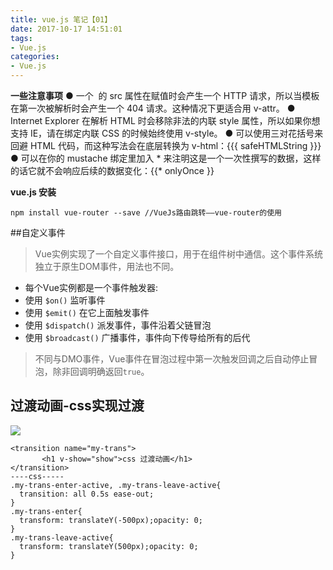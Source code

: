 ```yaml
---
title: vue.js 笔记【01】
date: 2017-10-17 14:51:01
tags:
- Vue.js
categories: 
- Vue.js
---
```


**一些注意事项**
  ● 一个 <image> 的 src 属性在赋值时会产生一个 HTTP 请求，所以当模板在第一次被解析时会产生一个 404 请求。这种情况下更适合用 v-attr。
  ● Internet Explorer 在解析 HTML 时会移除非法的内联 style 属性，所以如果你想支持 IE，请在绑定内联 CSS 的时候始终使用 v-style。
  ● 可以使用三对花括号来回避 HTML 代码，而这种写法会在底层转换为 v-html：{{{ safeHTMLString }}}
  ● 可以在你的 mustache 绑定里加入 * 来注明这是一个一次性撰写的数据，这样的话它就不会响应后续的数据变化：{{* onlyOnce }}
  
  
 **vue.js 安装**
```
npm install vue-router --save //VueJs路由跳转——vue-router的使用
```

##自定义事件
> Vue实例实现了一个自定义事件接口，用于在组件树中通信。这个事件系统独立于原生DOM事件，用法也不同。
- 每个Vue实例都是一个事件触发器:
 - 使用 `$on()` 监听事件
 - 使用 `$emit()` 在它上面触发事件
 - 使用 `$dispatch()` 派发事件，事件沿着父链冒泡
 - 使用 `$broadcast()` 广播事件，事件向下传导给所有的后代
> 不同与DMO事件，Vue事件在冒泡过程中第一次触发回调之后自动停止冒泡，除非回调明确返回`true`。

## 过渡动画-css实现过渡
![](leanote://file/getImage?fileId=59c4dc8c3084a065be000001)
```
<transition name="my-trans">
       <h1 v-show="show">css 过渡动画</h1>
</transition>
----css-----
.my-trans-enter-active, .my-trans-leave-active{
  transition: all 0.5s ease-out;
}
.my-trans-enter{
  transform: translateY(-500px);opacity: 0;
}
.my-trans-leave-active{
  transform: translateY(500px);opacity: 0;
}      
```